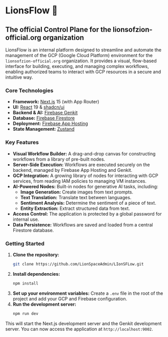 # LionsFlow 🦁

## The official Control Plane for the lionsofzion-official.org organization

LionsFlow is an internal platform designed to streamline and automate the management of the GCP (Google Cloud Platform) environment for the `lionsofzion-official.org` organization. It provides a visual, flow-based interface for building, executing, and managing complex workflows, enabling authorized teams to interact with GCP resources in a secure and intuitive way.

### Core Technologies

- **Framework:** [Next.js](https://nextjs.org/) 15 (with App Router)
- **UI:** [React](https://react.dev/) 19 & [shadcn/ui](https://ui.shadcn.com/)
- **Backend & AI:** [Firebase Genkit](https://firebase.google.com/docs/genkit)
- **Database:** [Firebase Firestore](https://firebase.google.com/docs/firestore)
- **Deployment:** [Firebase App Hosting](https://firebase.google.com/docs/app-hosting)
- **State Management:** [Zustand](https://zustand-demo.pmnd.rs/)

### Key Features

- **Visual Workflow Builder:** A drag-and-drop canvas for constructing workflows from a library of pre-built nodes.
- **Server-Side Execution:** Workflows are executed securely on the backend, managed by Firebase App Hosting and Genkit.
- **GCP Integration:** A growing library of nodes for interacting with GCP services, from reading IAM policies to managing VM instances.
- **AI-Powered Nodes:** Built-in nodes for generative AI tasks, including:
    - **Image Generation:** Create images from text prompts.
    - **Text Translation:** Translate text between languages.
    - **Sentiment Analysis:** Determine the sentiment of a piece of text.
    - **Entity Extraction:** Extract structured data from text.
- **Access Control:** The application is protected by a global password for internal use.
- **Data Persistence:** Workflows are saved and loaded from a central Firestore database.

### Getting Started

1.  **Clone the repository:**
    ```bash
    git clone https://github.com/LionSpaceAdmin/LIonSFLow.git
    ```
2.  **Install dependencies:**
    ```bash
    npm install
    ```
3.  **Set up your environment variables:**
    Create a `.env` file in the root of the project and add your GCP and Firebase configuration.
4.  **Run the development server:**
    ```bash
    npm run dev
    ```

This will start the Next.js development server and the Genkit development server. You can now access the application at `http://localhost:9002`.
